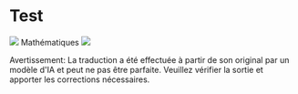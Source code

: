 # Test

![](../../../../../translated_images/bicycle.e5987a077c36459b31452b5f6322a930fe95440ab29aeb9c7cbea92148cbe694.fr.png)
Mathématiques
![](../../../../../translated_images/Math.057b8e51717bb65cec8a5b1b0d2eba85728b325315d7edd870b1d734356bb42a.fr.jpg)


Avertissement: La traduction a été effectuée à partir de son original par un modèle d'IA et peut ne pas être parfaite. Veuillez vérifier la sortie et apporter les corrections nécessaires.